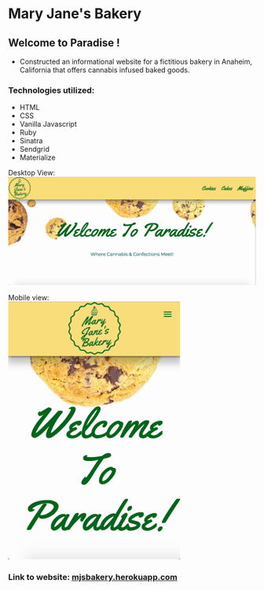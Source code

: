 # Mary Jane's Bakery

## Welcome to Paradise !

- Constructed an informational website for a fictitious bakery in Anaheim, California that offers cannabis infused baked goods.

### Technologies utilized:
  * HTML
  * CSS
  * Vanilla Javascript
  * Ruby
  * Sinatra
  * Sendgrid
  * Materialize

Desktop View:  
<img src="github/Desktop_View.png" alt="mobile demo">



Mobile view:  
<img src="github/Mobile_View.png" alt="mobile demo" width="350">  


### Link to website: [mjsbakery.herokuapp.com](https://mjbakery.herokuapp.com/)